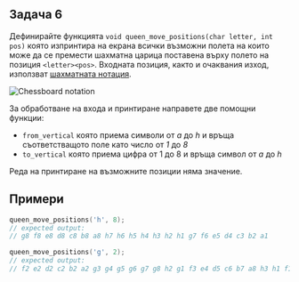 ## Задача 6
Дефинирайте функцията `void queen_move_positions(char letter, int pos)` която изпринтира на екрана всички възможни полета на които може да се премести шахматна царица поставена върху полето на позиция `<letter><pos>`. Входната позиция, както и очаквания изход, използват [шахматната нотация](https://bg.wikipedia.org/wiki/%D0%A8%D0%B0%D1%85%D0%BC%D0%B0%D1%82%D0%BD%D0%B0_%D0%BD%D0%BE%D1%82%D0%B0%D1%86%D0%B8%D1%8F).

![Chessboard notation](https://upload.wikimedia.org/wikipedia/commons/1/11/SCD_algebraic_notation.png)

За обработване на входа и принтиране направете две помощни функции:
- `from_vertical` която приема символи от _a_ до _h_ и връща съответстващото поле като число от _1_ до _8_
- `to_vertical` която приема цифра от 1 до 8 и връща символ от _a_ до _h_

Реда на принтиране на възможните позиции няма значение.

## Примери
```c
queen_move_positions('h', 8);
// expected output:
// g8 f8 e8 d8 c8 b8 a8 h7 h6 h5 h4 h3 h2 h1 g7 f6 e5 d4 c3 b2 a1
```

```c
queen_move_positions('g', 2);
// expected output:
// f2 e2 d2 c2 b2 a2 g3 g4 g5 g6 g7 g8 h2 g1 f3 e4 d5 c6 b7 a8 h3 h1 f1
```
